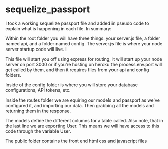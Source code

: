 # sequelize_passport

I took a working sequelize passport file and added in pseudo code to explain what is happening in each file. In summary:


Within the root folder you will have three things: your server.js file, a folder named api, and a folder named config. The server.js file is where your node server startup code will live. I

This file will start you off using express for routing, it will start up your node server on port 3000 or if you’re hosting on heroku the process.env.port will get called by them, and then it requires files from your api and config folders.

Inside of the config folder is where you will store your database configurations, API tokens, etc. 

Inside the routes folder we are equiring our models and passport as we've configured it, and importing our data. Then grabbing all the models and returning them in the response. 

The models define the different columns for a table called. Also note, that in the last line we are exporting User. This means we will have access to this code through the variable User.

The public folder contains the front end html css and javascript files


